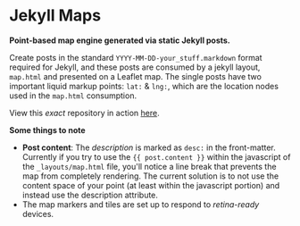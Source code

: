 Jekyll Maps
===========

**Point-based map engine generated via static Jekyll posts.**

Create posts in the standard `YYYY-MM-DD-your_stuff.markdown` format required for Jekyll, and these posts are consumed by a jekyll layout, `map.html` and presented on a Leaflet map. The single posts have two important liquid markup points: `lat:` & `lng:`, which are the location nodes used in the `map.html` consumption.

View this *exact* repository in action [here](http://mapsam.com/jekyll-maps).

**Some things to note**

* **Post content**: The *description* is marked as `desc:` in the front-matter. Currently if you try to use the `{{ post.content }}` within the javascript of the `_layouts/map.html` file, you'll notice a line break that prevents the map from completely rendering. The current solution is to not use the content space of your point (at least within the javascript portion) and instead use the description attribute.
* The map markers and tiles are set up to respond to *retina-ready* devices.
